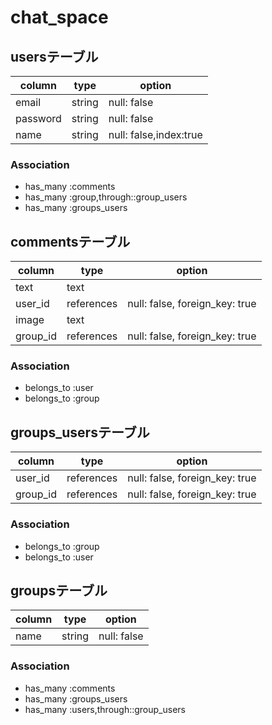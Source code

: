 # chat_space

## usersテーブル
|column|type|option|
|----|-----|-------|
|email|string|null: false|
|password|string|null: false|
|name|string|null: false,index:true|
### Association
- has_many :comments
- has_many :group,through::group_users
- has_many :groups_users

## commentsテーブル
|column|type|option|
|----|-----|-------|
|text|text||
|user_id|references|null: false, foreign_key: true|
|image|text||
|group_id|references|null: false, foreign_key: true|
### Association
- belongs_to :user
- belongs_to :group

## groups_usersテーブル
|column|type|option|
|----|-----|-------|
|user_id|references|null: false, foreign_key: true|
|group_id|references|null: false, foreign_key: true|
### Association
- belongs_to :group
- belongs_to :user

## groupsテーブル
|column|type|option|
|----|-----|-------|
|name|string|null: false|
### Association
- has_many :comments
- has_many :groups_users
- has_many :users,through::group_users
